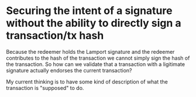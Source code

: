 
# Securing the intent of a signature without the ability to directly sign a transaction/tx hash


Because the redeemer holds the Lamport signature and the redeemer contributes to the hash of the transaction
we cannot simply sign the hash of the transaction. So how can we validate that a transaction with a ligitimate signature 
actually endorses the current transaction? 

My current thinking is to have some kind of description of what the transaction is "supposed" to do. 